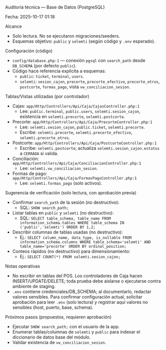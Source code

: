 Auditoría técnica — Base de Datos (PostgreSQL)

Fecha: 2025-10-17 01:18

Alcance
- Solo lectura. No se ejecutaron migraciones/seeders.
- Esquemas objetivo: `public` y `selemti` (según código y `.env` esperado).

Configuración (código)
- `config/database.php:1` — conexión `pgsql` con `search_path` desde `DB_SCHEMA` (por defecto `public`).
- Código hace referencia explícita a esquemas:
  - `public`: `ticket`, `terminal`, `users`.
  - `selemti`: `sesion_cajon`, `precorte`, `precorte_efectivo`, `precorte_otros`, `postcorte`, `formas_pago`, vista `vw_conciliacion_sesion`.

Tablas/Vistas utilizadas (por controlador)
- Cajas: `app/Http/Controllers/Api/Caja/CajasController.php:1`
  - Lee: `public.terminal`, `public.users`, `selemti.sesion_cajon`, existencia en `selemti.precorte`, `selemti.postcorte`.
- Precorte: `app/Http/Controllers/Api/Caja/PrecorteController.php:1`
  - Lee: `selemti.sesion_cajon`, `public.ticket`, `selemti.precorte`.
  - Escribe: `selemti.precorte`, `selemti.precorte_efectivo`, `selemti.precorte_otros`.
- Postcorte: `app/Http/Controllers/Api/Caja/PostcorteController.php:1`
  - Escribe: `selemti.postcorte`; actualiza `selemti.sesion_cajon.estatus` a `CERRADA` si valida.
- Conciliación: `app/Http/Controllers/Api/Caja/ConciliacionController.php:1`
  - Lee: `selemti.vw_conciliacion_sesion`.
- Formas de pago: `app/Http/Controllers/Api/Caja/FormasPagoController.php:1`
  - Lee: `selemti.formas_pago` (solo activos).

Sugerencia de verificación (solo lectura, con aprobación previa)
- Confirmar `search_path` de la sesión (no destructivo):
  - SQL: `SHOW search_path;`
- Listar tablas en `public` y `selemti` (no destructivo):
  - SQL: `SELECT table_schema, table_name FROM information_schema.tables WHERE table_schema IN ('public','selemti') ORDER BY 1,2;`
- Describir columnas de tablas usadas (no destructivo):
  - Ej.: `SELECT column_name, data_type, is_nullable FROM information_schema.columns WHERE table_schema='selemti' AND table_name='precorte' ORDER BY ordinal_position;`
- Conteos rápidos (no destructivo) para dimensionamiento:
  - Ej.: `SELECT COUNT(*) FROM selemti.sesion_cajon;`

Notas operativas
- No escribir en tablas del POS. Los controladores de Caja hacen INSERT/UPDATE/DELETE; toda prueba debe aislarse o ejecutarse contra ambiente de staging.
- `.env` contiene credenciales/DB_SCHEMA; al documentarlo, redactar valores sensibles. Para confirmar configuración actual, solicitar aprobación para leer `.env` (solo lectura) y registrar aquí valores no sensibles (host, puerto, base, schema). 

Próximos pasos (propuestos, requieren aprobación)
- Ejecutar `SHOW search_path;` con el usuario de la app.
- Enumerar tablas/columnas de `selemti` y `public` para indexar el diccionario de datos base del módulo.
- Validar existencia de `vw_conciliacion_sesion`.

